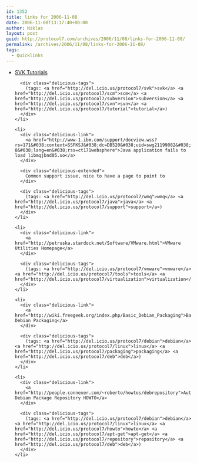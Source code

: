 ```yaml
---
id: 1352
title: links for 2006-11-08
date: 2006-11-08T13:17:40+00:00
author: Niklas
layout: post
guid: http://protocol7.com/archives/2006/11/08/links-for-2006-11-08/
permalink: /archives/2006/11/08/links-for-2006-11-08/
tags:
  - Quicklinks
---
```

<div class='microid-01441035e7a3edfc91bffed83811e377a7f402b9'>
  <ul class="delicious">
    <li>
      <div class="delicious-link">
        <a href="http://www.bieberlabs.com/wordpress/svk-tutorials/">SVK Tutorials</a>
      </div>
      
      <div class="delicious-tags">
        (tags: <a href="http://del.icio.us/protocol7/svk">svk</a> <a href="http://del.icio.us/protocol7/scm">scm</a> <a href="http://del.icio.us/protocol7/subversion">subversion</a> <a href="http://del.icio.us/protocol7/svn">svn</a> <a href="http://del.icio.us/protocol7/tutorial">tutorial</a>)
      </div>
    </li>
    
    <li>
      <div class="delicious-link">
        <a href="http://www-1.ibm.com/support/docview.wss?rs=171&#038;context=SSFKSJ&#038;dc=DB520&#038;uid=swg21199082&#038;loc=en_US&#038;cs=UTF-8&#038;lang=en&#038;rss=ct171websphere">Java application fails to load libmqjbnd05.so</a>
      </div>
      
      <div class="delicious-extended">
        Common support issue, nice to have a page to point to
      </div>
      
      <div class="delicious-tags">
        (tags: <a href="http://del.icio.us/protocol7/wmq">wmq</a> <a href="http://del.icio.us/protocol7/java">java</a> <a href="http://del.icio.us/protocol7/support">support</a>)
      </div>
    </li>
    
    <li>
      <div class="delicious-link">
        <a href="http://petruska.stardock.net/Software/VMware.html">VMware Utilities Homepage</a>
      </div>
      
      <div class="delicious-tags">
        (tags: <a href="http://del.icio.us/protocol7/vmware">vmware</a> <a href="http://del.icio.us/protocol7/tools">tools</a> <a href="http://del.icio.us/protocol7/virtualization">virtualization</a>)
      </div>
    </li>
    
    <li>
      <div class="delicious-link">
        <a href="http://wiki.freegeek.org/index.php/Basic_Debian_Packaging">Basic Debian Packaging</a>
      </div>
      
      <div class="delicious-tags">
        (tags: <a href="http://del.icio.us/protocol7/debian">debian</a> <a href="http://del.icio.us/protocol7/linux">linux</a> <a href="http://del.icio.us/protocol7/packaging">packaging</a> <a href="http://del.icio.us/protocol7/deb">deb</a>)
      </div>
    </li>
    
    <li>
      <div class="delicious-link">
        <a href="http://people.connexer.com/~roberto/howtos/debrepository">Automatic Debian Package Repository HOWTO</a>
      </div>
      
      <div class="delicious-tags">
        (tags: <a href="http://del.icio.us/protocol7/debian">debian</a> <a href="http://del.icio.us/protocol7/linux">linux</a> <a href="http://del.icio.us/protocol7/howto">howto</a> <a href="http://del.icio.us/protocol7/apt-get">apt-get</a> <a href="http://del.icio.us/protocol7/repository">repository</a> <a href="http://del.icio.us/protocol7/deb">deb</a>)
      </div>
    </li>
  </ul>
</div>